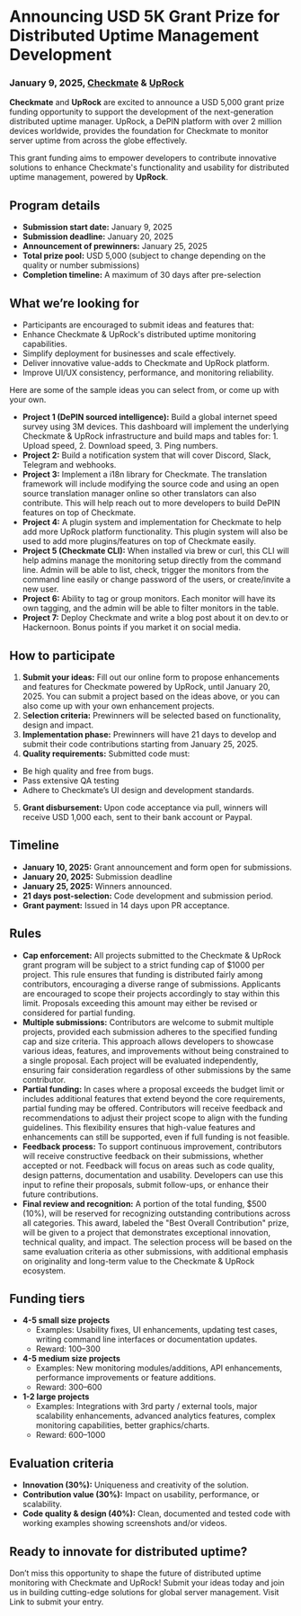 <h1>Announcing USD 5K Grant Prize for Distributed Uptime Management Development</h1>

### January 9, 2025, [Checkmate](https://github.com/bluewave-labs/checkmate) & [UpRock](https://uprock.com/)


**Checkmate** and **UpRock** are excited to announce a USD 5,000 grant prize funding opportunity to support the development of the next-generation distributed uptime manager. UpRock, a DePIN platform with over 2 million devices worldwide, provides the foundation for Checkmate to monitor server uptime from across the globe effectively.

This grant funding aims to empower developers to contribute innovative solutions to enhance Checkmate's functionality and usability for distributed uptime management, powered by **UpRock**.

## Program details

* **Submission start date:** January 9, 2025
* **Submission deadline:** January 20, 2025
* **Announcement of prewinners:** January 25, 2025
* **Total prize pool:** USD 5,000 (subject to change depending on the quality or number submissions)
* **Completion timeline:** A maximum of 30 days after pre-selection

## What we’re looking for

* Participants are encouraged to submit ideas and features that:
* Enhance Checkmate & UpRock's distributed uptime monitoring capabilities.
* Simplify deployment for businesses and scale effectively.
* Deliver innovative value-adds to Checkmate and UpRock platform.
* Improve UI/UX consistency, performance, and monitoring reliability.

Here are some of the sample ideas you can select from, or come up with your own. 

* **Project 1 (DePIN sourced intelligence):** Build a global internet speed survey using 3M devices. This dashboard will implement the underlying Checkmate & UpRock infrastructure and build maps and tables for: 1. Upload speed, 2. Download speed, 3. Ping numbers. 
* **Project 2:** Build a notification system that will cover Discord, Slack, Telegram and webhooks.
* **Project 3:** Implement a i18n library for Checkmate. The translation framework will include modifying the source code and using an open source translation manager online so other translators can also contribute. This will help reach out to more developers to build DePIN features on top of Checkmate.
* **Project 4:** A plugin system and implementation for Checkmate to help add more UpRock platform functionality. This plugin system will also be used to add more plugins/features on top of Checkmate easily.
* **Project 5 (Checkmate CLI):** When installed via brew or curl, this CLI will help admins manage the monitoring setup directly from the command line. Admin will be able to list, check, trigger the monitors from the command line easily or change password of the users, or create/invite a new user.
* **Project 6:** Ability to tag or group monitors. Each monitor will have its own tagging, and the admin will be able to filter monitors in the table.
* **Project 7:** Deploy Checkmate and write a blog post about it on dev.to or Hackernoon. Bonus points if you market it on social media.

## How to participate

1. **Submit your ideas:** Fill out our online form to propose enhancements and features for Checkmate powered by UpRock, until January 20, 2025. You can submit a project based on the ideas above, or you can also come up with your own enhancement projects.
2. S**election criteria:** Prewinners will be selected based on functionality, design and impact.
3. **Implementation phase:** Prewinners will have 21 days to develop and submit their code contributions starting from January 25, 2025.
4. **Quality requirements:** Submitted code must:
  - Be high quality and free from bugs.
  - Pass extensive QA testing
  - Adhere to Checkmate’s UI design and development standards.
5. **Grant disbursement:** Upon code acceptance via pull, winners will receive USD 1,000 each, sent to their bank account or Paypal.

## Timeline

- **January 10, 2025:** Grant announcement and form open for submissions.
- **January 20, 2025:** Submission deadline
- **January 25, 2025:** Winners announced.
- **21 days post-selection:** Code development and submission period.
- **Grant payment:** Issued in 14 days upon PR acceptance.

## Rules

- **Cap enforcement:** All projects submitted to the Checkmate & UpRock grant program will be subject to a strict funding cap of $1000 per project. This rule ensures that funding is distributed fairly among contributors, encouraging a diverse range of submissions. Applicants are encouraged to scope their projects accordingly to stay within this limit. Proposals exceeding this amount may either be revised or considered for partial funding.
- **Multiple submissions:** Contributors are welcome to submit multiple projects, provided each submission adheres to the specified funding cap and size criteria. This approach allows developers to showcase various ideas, features, and improvements without being constrained to a single proposal. Each project will be evaluated independently, ensuring fair consideration regardless of other submissions by the same contributor.
- **Partial funding:** In cases where a proposal exceeds the budget limit or includes additional features that extend beyond the core requirements, partial funding may be offered. Contributors will receive feedback and recommendations to adjust their project scope to align with the funding guidelines. This flexibility ensures that high-value features and enhancements can still be supported, even if full funding is not feasible.
- **Feedback process:** To support continuous improvement, contributors will receive constructive feedback on their submissions, whether accepted or not. Feedback will focus on areas such as code quality, design patterns, documentation and usability. Developers can use this input to refine their proposals, submit follow-ups, or enhance their future contributions.
- **Final review and recognition:** A portion of the total funding, $500 (10%), will be reserved for recognizing outstanding contributions across all categories. This award, labeled the "Best Overall Contribution" prize, will be given to a project that demonstrates exceptional innovation, technical quality, and impact. The selection process will be based on the same evaluation criteria as other submissions, with additional emphasis on originality and long-term value to the Checkmate & UpRock ecosystem.

## Funding tiers
- **4-5 small size projects**
  - Examples: Usability fixes, UI enhancements, updating test cases, writing command line interfaces or documentation updates.
  - Reward: $100–$300
- **4-5 medium size projects**
  - Examples: New monitoring modules/additions, API enhancements, performance improvements or feature additions.
  - Reward: $300–$600
- **1-2 large projects**
  - Examples: Integrations with 3rd party / external tools, major scalability enhancements, advanced analytics features, complex monitoring capabilities, better graphics/charts.
  - Reward: $600–$1000

## Evaluation criteria

- **Innovation (30%):** Uniqueness and creativity of the solution.
- **Contribution value (30%):** Impact on usability, performance, or scalability.
- **Code quality & design (40%):** Clean, documented and tested code with working examples showing screenshots and/or videos.

## Ready to innovate for distributed uptime? 

Don’t miss this opportunity to shape the future of distributed uptime monitoring with Checkmate and UpRock! Submit your ideas today and join us in building cutting-edge solutions for global server management.
Visit Link to submit your entry.
